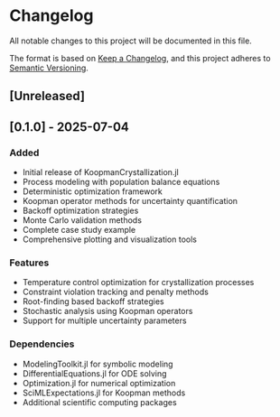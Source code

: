 # Changelog

All notable changes to this project will be documented in this file.

The format is based on [Keep a Changelog](https://keepachangelog.com/en/1.0.0/),
and this project adheres to [Semantic Versioning](https://semver.org/spec/v2.0.0.html).

## [Unreleased]

## [0.1.0] - 2025-07-04

### Added
- Initial release of KoopmanCrystallization.jl
- Process modeling with population balance equations
- Deterministic optimization framework
- Koopman operator methods for uncertainty quantification  
- Backoff optimization strategies
- Monte Carlo validation methods
- Complete case study example
- Comprehensive plotting and visualization tools

### Features
- Temperature control optimization for crystallization processes
- Constraint violation tracking and penalty methods
- Root-finding based backoff strategies
- Stochastic analysis using Koopman operators
- Support for multiple uncertainty parameters

### Dependencies
- ModelingToolkit.jl for symbolic modeling
- DifferentialEquations.jl for ODE solving
- Optimization.jl for numerical optimization
- SciMLExpectations.jl for Koopman methods
- Additional scientific computing packages
